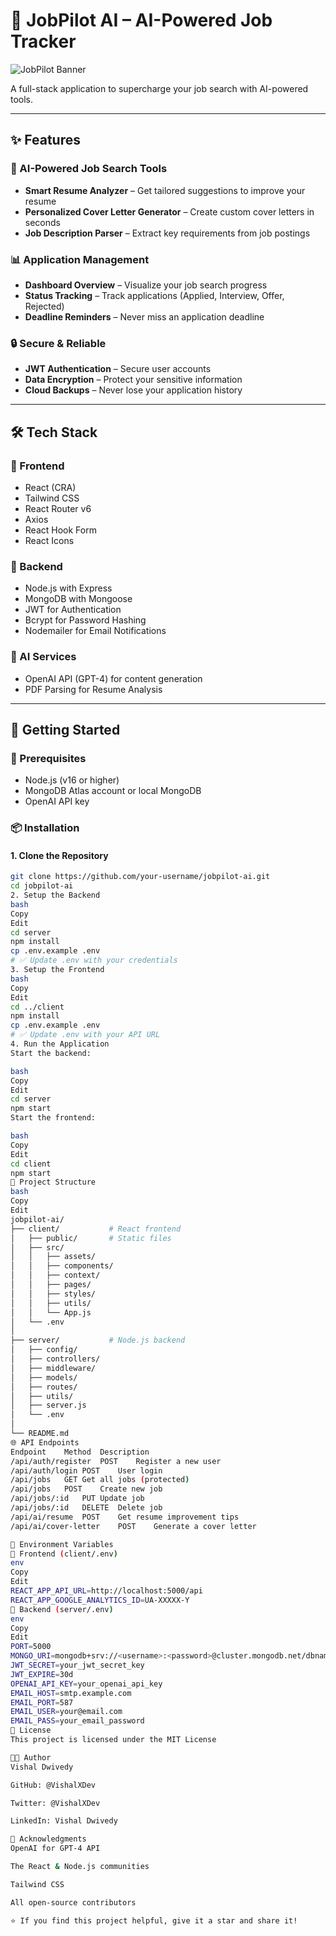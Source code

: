 # 🧠 JobPilot AI – AI-Powered Job Tracker

![JobPilot Banner](https://via.placeholder.com/1200x400?text=JobPilot+AI+Banner)

A full-stack application to supercharge your job search with AI-powered tools.

---

## ✨ Features

### 🧠 AI-Powered Job Search Tools
- **Smart Resume Analyzer** – Get tailored suggestions to improve your resume  
- **Personalized Cover Letter Generator** – Create custom cover letters in seconds  
- **Job Description Parser** – Extract key requirements from job postings

### 📊 Application Management
- **Dashboard Overview** – Visualize your job search progress  
- **Status Tracking** – Track applications (Applied, Interview, Offer, Rejected)  
- **Deadline Reminders** – Never miss an application deadline

### 🔒 Secure & Reliable
- **JWT Authentication** – Secure user accounts  
- **Data Encryption** – Protect your sensitive information  
- **Cloud Backups** – Never lose your application history

---

## 🛠 Tech Stack

### 🔹 Frontend
- React (CRA)
- Tailwind CSS
- React Router v6
- Axios
- React Hook Form
- React Icons

### 🔸 Backend
- Node.js with Express
- MongoDB with Mongoose
- JWT for Authentication
- Bcrypt for Password Hashing
- Nodemailer for Email Notifications

### 🤖 AI Services
- OpenAI API (GPT-4) for content generation
- PDF Parsing for Resume Analysis

---

## 🚀 Getting Started

### 🔧 Prerequisites
- Node.js (v16 or higher)
- MongoDB Atlas account or local MongoDB
- OpenAI API key

### 📦 Installation

#### 1. Clone the Repository

```bash
git clone https://github.com/your-username/jobpilot-ai.git
cd jobpilot-ai
2. Setup the Backend
bash
Copy
Edit
cd server
npm install
cp .env.example .env
# ✅ Update .env with your credentials
3. Setup the Frontend
bash
Copy
Edit
cd ../client
npm install
cp .env.example .env
# ✅ Update .env with your API URL
4. Run the Application
Start the backend:

bash
Copy
Edit
cd server
npm start
Start the frontend:

bash
Copy
Edit
cd client
npm start
📂 Project Structure
bash
Copy
Edit
jobpilot-ai/
├── client/           # React frontend
│   ├── public/       # Static files
│   ├── src/
│   │   ├── assets/
│   │   ├── components/
│   │   ├── context/
│   │   ├── pages/
│   │   ├── styles/
│   │   ├── utils/
│   │   └── App.js
│   └── .env
│
├── server/           # Node.js backend
│   ├── config/
│   ├── controllers/
│   ├── middleware/
│   ├── models/
│   ├── routes/
│   ├── utils/
│   ├── server.js
│   └── .env
│
└── README.md
🌐 API Endpoints
Endpoint	Method	Description
/api/auth/register	POST	Register a new user
/api/auth/login	POST	User login
/api/jobs	GET	Get all jobs (protected)
/api/jobs	POST	Create new job
/api/jobs/:id	PUT	Update job
/api/jobs/:id	DELETE	Delete job
/api/ai/resume	POST	Get resume improvement tips
/api/ai/cover-letter	POST	Generate a cover letter

📝 Environment Variables
🔹 Frontend (client/.env)
env
Copy
Edit
REACT_APP_API_URL=http://localhost:5000/api
REACT_APP_GOOGLE_ANALYTICS_ID=UA-XXXXX-Y
🔸 Backend (server/.env)
env
Copy
Edit
PORT=5000
MONGO_URI=mongodb+srv://<username>:<password>@cluster.mongodb.net/dbname
JWT_SECRET=your_jwt_secret_key
JWT_EXPIRE=30d
OPENAI_API_KEY=your_openai_api_key
EMAIL_HOST=smtp.example.com
EMAIL_PORT=587
EMAIL_USER=your@email.com
EMAIL_PASS=your_email_password
📜 License
This project is licensed under the MIT License

👨‍💻 Author
Vishal Dwivedy

GitHub: @VishalXDev

Twitter: @VishalXDev

LinkedIn: Vishal Dwivedy

🙏 Acknowledgments
OpenAI for GPT-4 API

The React & Node.js communities

Tailwind CSS

All open-source contributors

⭐ If you find this project helpful, give it a star and share it!
